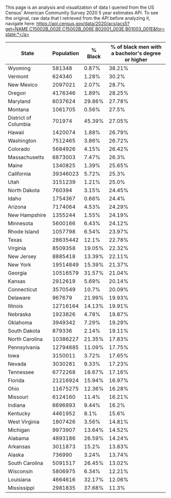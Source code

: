 This page is an analysis and visualization of data I queried from the US Census' American Community Survey 2020 5 year estimates API. To see the original, raw data that I retrieved from the API before analyzing it, navigate here: <a href="https://api.census.gov/data/2020/acs/acs5?get=NAME,C15002B_002E,C15002B_006E,B02001_003E,B01003_001E&for=state:*">https://api.census.gov/data/2020/acs/acs5?get=NAME,C15002B_002E,C15002B_006E,B02001_003E,B01003_001E&for=state:*</a>

|State|Population|% Black|% of black men with a bachelor's degree or higher|
|---|---|---|---|
|Wyoming|581348|0.87%|38.21%|
|Vermont|624340|1.28%|30.2%|
|New Mexico|2097021|2.07%|28.7%|
|Oregon|4176346|1.89%|28.25%|
|Maryland|6037624|29.86%|27.78%|
|Montana|1061705|0.56%|27.5%|
|District of Columbia|701974|45.39%|27.05%|
|Hawaii|1420074|1.88%|26.79%|
|Washington|7512465|3.86%|26.72%|
|Colorado|5684926|4.15%|26.42%|
|Massachusetts|6873003|7.47%|26.3%|
|Maine|1340825|1.39%|25.65%|
|California|39346023|5.72%|25.3%|
|Utah|3151239|1.21%|25.0%|
|North Dakota|760394|3.15%|24.45%|
|Idaho|1754367|0.66%|24.4%|
|Arizona|7174064|4.53%|24.29%|
|New Hampshire|1355244|1.55%|24.19%|
|Minnesota|5600166|6.43%|24.12%|
|Rhode Island|1057798|6.54%|23.97%|
|Texas|28635442|12.1%|22.78%|
|Virginia|8509358|19.05%|22.32%|
|New Jersey|8885418|13.39%|22.11%|
|New York|19514849|15.39%|21.37%|
|Georgia|10516579|31.57%|21.04%|
|Kansas|2912619|5.69%|20.14%|
|Connecticut|3570549|10.7%|20.09%|
|Delaware|967679|21.99%|19.93%|
|Illinois|12716164|14.13%|19.91%|
|Nebraska|1923826|4.78%|19.87%|
|Oklahoma|3949342|7.29%|19.29%|
|South Dakota|879336|2.14%|19.11%|
|North Carolina|10386227|21.35%|17.83%|
|Pennsylvania|12794885|11.09%|17.75%|
|Iowa|3150011|3.72%|17.65%|
|Nevada|3030281|9.33%|17.23%|
|Tennessee|6772268|16.67%|17.16%|
|Florida|21216924|15.94%|16.97%|
|Ohio|11675275|12.36%|16.28%|
|Missouri|6124160|11.4%|16.21%|
|Indiana|6696893|9.44%|16.2%|
|Kentucky|4461952|8.1%|15.6%|
|West Virginia|1807426|3.56%|14.81%|
|Michigan|9973907|13.64%|14.52%|
|Alabama|4893186|26.59%|14.24%|
|Arkansas|3011873|15.2%|13.83%|
|Alaska|736990|3.24%|13.74%|
|South Carolina|5091517|26.45%|13.02%|
|Wisconsin|5806975|6.34%|12.21%|
|Louisiana|4664616|32.17%|12.06%|
|Mississippi|2981835|37.68%|11.3%|
